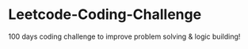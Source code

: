 # Leetcode-Coding-Challenge

100 days coding challenge to improve problem solving & logic building!
